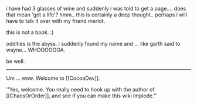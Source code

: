 

i have had 3 glasses of wine and suddenly i was told to get a page.... does that mean 'get a life'? hmm.. this is certainly a deep thought.. perhaps i will have to talk it over with my friend merlot.

this is not a book.
:)


oddities is the abyss.
i suddenly found my name and ... like garth said to wayne... WHOOOOOOA.

be well.

----

Um ... wow. Welcome to [[CocoaDev]].

''Yes, welcome. You really need to hook up with the author of [[ChaosOrOrder]], and see if you can make this wiki implode.''